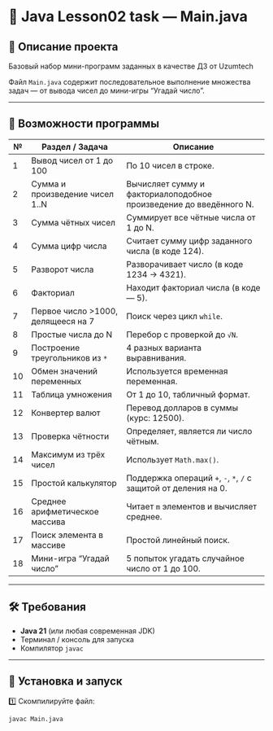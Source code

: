 # 🧮 Java Lesson02 task — Main.java

## 📖 Описание проекта
Базовый набор мини-программ заданных в качестве ДЗ от Uzumtech

Файл `Main.java` содержит последовательное выполнение множества задач — от вывода чисел до мини-игры “Угадай число”.

---

## 🚀 Возможности программы

| №  | Раздел / Задача                                   | Описание                                                                 |
|----|----------------------------------------------------|--------------------------------------------------------------------------|
| 1  | Вывод чисел от 1 до 100                           | По 10 чисел в строке.                                                   |
| 2  | Сумма и произведение чисел 1..N                   | Вычисляет сумму и факториалоподобное произведение до введённого N.     |
| 3  | Сумма чётных чисел                                | Суммирует все чётные числа от 1 до N.                                  |
| 4  | Сумма цифр числа                                  | Считает сумму цифр заданного числа (в коде 124).                        |
| 5  | Разворот числа                                    | Разворачивает число (в коде 1234 → 4321).                              |
| 6  | Факториал                                         | Находит факториал числа (в коде — 5).                                  |
| 7  | Первое число >1000, делящееся на 7                | Поиск через цикл `while`.                                              |
| 8  | Простые числа до N                                | Перебор с проверкой до `√N`.                                           |
| 9  | Построение треугольников из `*`                   | 4 разных варианта выравнивания.                                        |
| 10 | Обмен значений переменных                         | Используется временная переменная.                                     |
| 11 | Таблица умножения                                 | От 1 до 10, табличный формат.                                          |
| 12 | Конвертер валют                                   | Перевод долларов в суммы (курс: 12500).                                |
| 13 | Проверка чётности                                 | Определяет, является ли число чётным.                                 |
| 14 | Максимум из трёх чисел                            | Использует `Math.max()`.                                               |
| 15 | Простой калькулятор                               | Поддержка операций `+`, `-`, `*`, `/` с защитой от деления на 0.       |
| 16 | Среднее арифметическое массива                    | Читает `m` элементов и вычисляет среднее.                             |
| 17 | Поиск элемента в массиве                          | Простой линейный поиск.                                               |
| 18 | Мини-игра “Угадай число”                          | 5 попыток угадать случайное число от 1 до 100.                        |

---

## 🛠️ Требования
- **Java 21** (или любая современная JDK)
- Терминал / консоль для запуска
- Компилятор `javac`

---

## 💾 Установка и запуск

1️⃣ Скомпилируйте файл:
```bash
javac Main.java
